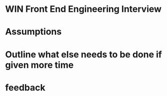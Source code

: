 # WIN Front End Engineering Interview

# Assumptions

<!--
-- no clarity on implementation of Address lookup library - https://www.npmjs.com/package/react-places-autocomplete .
-- no Mobile design is provided to stacked the columns
-- could not find "Axiforma" Font on open source platform so used "Roboto" from google fonts
-->

# Outline what else needs to be done if given more time

<!--
-- if more time was given would have created a separate style system with All brand guidelines declarion and utilities classes taking reusibility into accounts

-- Would have created more components to make the code more clean and readable
-- Would have implemented Field validations with error message and colors
-- Would have implemented Button with Gradients with Separated Button Component
 -->

# feedback

<!--
-- MUI was not really required for small assessment task custom style would have given more indepth of css knowledge
 -->
